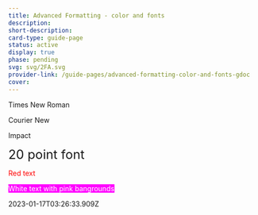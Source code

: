 ```yaml
---
title: Advanced Formatting - color and fonts
description: 
short-description: 
card-type: guide-page
status: active
display: true
phase: pending
svg: svg/2FA.svg
provider-link: /guide-pages/advanced-formatting-color-and-fonts-gdoc
cover: 
---
```

<div class="content-section">
<div class="section-container" markdown="1">

Times New Roman


Courier New


Impact


<span style='font-size:1.82em'>20 point font</span>


<span style='color:rgb(255, 0, 0)'>Red text</span>


<span style='color:rgb(255, 255, 255);background-color:rgb(255, 0, 255)'>White text with pink bangrounds</span>
</div>
</div> 2023-01-17T03:26:33.909Z